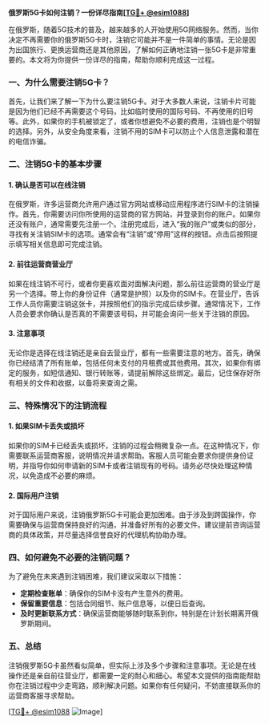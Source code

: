 **俄罗斯5G卡如何注销？一份详尽指南[[TG💪+ @esim1088](https://t.me/s/esim1088)]**

在俄罗斯，随着5G技术的普及，越来越多的人开始使用5G网络服务。然而，当你决定不再需要你的俄罗斯5G卡时，注销它可能并不是一件简单的事情。无论是因为出国旅行、更换运营商还是其他原因，了解如何正确地注销一张5G卡是非常重要的。本文将为你提供一份详尽的指南，帮助你顺利完成这一过程。

### 一、为什么需要注销5G卡？

首先，让我们来了解一下为什么要注销5G卡。对于大多数人来说，注销卡片可能是因为他们已经不再需要这个号码，比如临时使用的国际号码、不再使用的旧号等。此外，如果你的手机被锁定了，或者你想避免不必要的费用，注销也是个明智的选择。另外，从安全角度来看，注销不用的SIM卡可以防止个人信息泄露和潜在的电信诈骗。

### 二、注销5G卡的基本步骤

#### 1. 确认是否可以在线注销

在俄罗斯，许多运营商允许用户通过官方网站或移动应用程序进行SIM卡的注销操作。首先，你需要访问你所使用的运营商的官方网站，并登录到你的账户。如果你还没有账户，通常需要先注册一个。注册完成后，进入“我的账户”或类似的部分，寻找有关注销SIM卡的选项。通常会有“注销”或“停用”这样的按钮。点击后按照提示填写相关信息即可完成注销。

#### 2. 前往运营商营业厅

如果在线注销不可行，或者你更喜欢面对面解决问题，那么前往运营商的营业厅是另一个选择。带上你的身份证件（通常是护照）以及你的SIM卡。在营业厅，告诉工作人员你需要注销这张卡，并按照他们的指示完成后续步骤。通常情况下，工作人员会要求你确认是否真的不需要该号码，并可能会询问一些关于注销的原因。

#### 3. 注意事项

无论你是选择在线注销还是亲自去营业厅，都有一些需要注意的地方。首先，确保你已经结清了所有账单，包括任何未支付的月租费或其他费用。其次，如果你有绑定的服务，如短信通知、银行转账等，请提前解除这些绑定。最后，记住保存好所有相关的文件和收据，以备将来查询之需。

### 三、特殊情况下的注销流程

#### 1. 如果SIM卡丢失或损坏

如果你的SIM卡已经丢失或损坏，注销的过程会稍微复杂一点。在这种情况下，你需要联系运营商客服，说明情况并请求帮助。客服人员可能会要求你提供身份证明，并指导你如何申请新的SIM卡或者注销现有的号码。请务必尽快处理这种情况，以免造成不必要的麻烦。

#### 2. 国际用户注销

对于国际用户来说，注销俄罗斯5G卡可能会更加困难。由于涉及到跨国操作，你需要确保与运营商保持良好的沟通，并准备好所有的必要文件。建议提前咨询运营商的具体政策，并尽量选择信誉良好的代理机构协助办理。

### 四、如何避免不必要的注销问题？

为了避免在未来遇到注销困难，我们建议采取以下措施：

- **定期检查账单**：确保你的SIM卡没有产生意外的费用。
- **保留重要信息**：包括合同细节、账户信息等，以便日后查询。
- **及时更新联系方式**：确保运营商能够随时联系到你，特别是在计划长期离开俄罗斯期间。

### 五、总结

注销俄罗斯5G卡虽然看似简单，但实际上涉及多个步骤和注意事项。无论是在线操作还是亲自前往营业厅，都需要一定的耐心和细心。希望本文提供的指南能帮助你在注销过程中少走弯路，顺利解决问题。如果你有任何疑问，不妨直接联系你的运营商客服寻求帮助。

[[TG💪+ @esim1088](https://t.me/s/esim1088) ![Image](https://i.postimg.cc/4NQfJmqS/Snipaste-2025-05-13-00-14-12.png)]